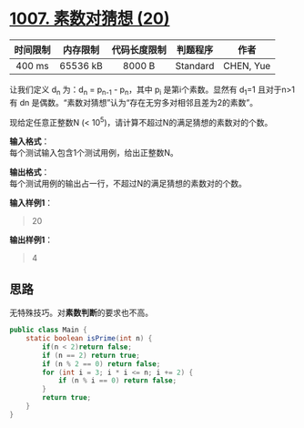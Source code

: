 # [1007. 素数对猜想 (20)][title]

| 时间限制 | 内存限制 | 代码长度限制 | 判题程序 |   作者   |
|:-------:|:-------:|:----------:|:-------:|:-------:|
|  400 ms | 65536 kB|   8000 B   | Standard|CHEN, Yue|

让我们定义 d<sub>n</sub> 为：d<sub>n</sub> = p<sub>n-1</sub> - p<sub>n</sub>，其中 p<sub>i</sub> 是第i个素数。显然有 d<sub>1</sub>=1 且对于n>1有 dn 是偶数。“素数对猜想”认为“存在无穷多对相邻且差为2的素数”。

现给定任意正整数N (< 10<sup>5</sup>)，请计算不超过N的满足猜想的素数对的个数。

**输入格式**：  
每个测试输入包含1个测试用例，给出正整数N。

**输出格式**：  
每个测试用例的输出占一行，不超过N的满足猜想的素数对的个数。

**输入样例1**：
> 20

**输出样例1**：
> 4

## 思路
无特殊技巧。对**素数判断**的要求也不高。
```java
public class Main {
    static boolean isPrime(int n) {
        if(n < 2)return false;
        if (n == 2) return true;
        if (n % 2 == 0) return false;
        for (int i = 3; i * i <= n; i += 2) {
            if (n % i == 0) return false;
        }
        return true;
    }
}
```
[title]: https://www.patest.cn/contests/pat-b-practise/1007